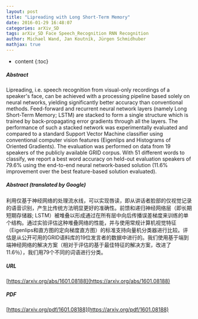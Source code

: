 ```yaml
---
layout: post
title: "Lipreading with Long Short-Term Memory"
date: 2016-01-29 16:48:07
categories: arXiv_SD
tags: arXiv_SD Face Speech_Recognition RNN Recognition
author: Michael Wand, Jan Koutník, Jürgen Schmidhuber
mathjax: true
---
```


* content
{:toc}

##### Abstract
Lipreading, i.e. speech recognition from visual-only recordings of a speaker's face, can be achieved with a processing pipeline based solely on neural networks, yielding significantly better accuracy than conventional methods. Feed-forward and recurrent neural network layers (namely Long Short-Term Memory; LSTM) are stacked to form a single structure which is trained by back-propagating error gradients through all the layers. The performance of such a stacked network was experimentally evaluated and compared to a standard Support Vector Machine classifier using conventional computer vision features (Eigenlips and Histograms of Oriented Gradients). The evaluation was performed on data from 19 speakers of the publicly available GRID corpus. With 51 different words to classify, we report a best word accuracy on held-out evaluation speakers of 79.6% using the end-to-end neural network-based solution (11.6% improvement over the best feature-based solution evaluated).

##### Abstract (translated by Google)
利用仅基于神经网络的处理流水线，可以实现唇读，即从讲话者脸部的仅视觉记录的语音识别，产生比传统方法明显更好的准确性。前馈和递归神经网络层（即长期短期存储器; LSTM）被堆叠以形成通过在所有层中向后传播误差梯度来训练的单个结构。通过实验评估这种堆叠网络的性能，并与使用常规计算机视觉特征（Eigenlips和直方图的定向梯度直方图）的标准支持向量机分类器进行比较。评估是从公开可用的GRID语料库的19位发言者的数据中进行的。我们使用基于端到端神经网络的解决方案（相对于评估的基于最佳特征的解决方案，改进了11.6％），我们用79个不同的词语进行分类。

##### URL
[https://arxiv.org/abs/1601.08188](https://arxiv.org/abs/1601.08188)

##### PDF
[https://arxiv.org/pdf/1601.08188](https://arxiv.org/pdf/1601.08188)

